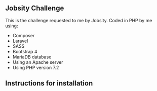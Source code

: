 ## Jobsity Challenge

This is the challenge requested to me by Jobsity. Coded in PHP by me using:

- Composer
- Laravel
- SASS
- Bootstrap 4
- MariaDB database
- Using an Apache server
- Using PHP version 7.2

## Instructions for installation
